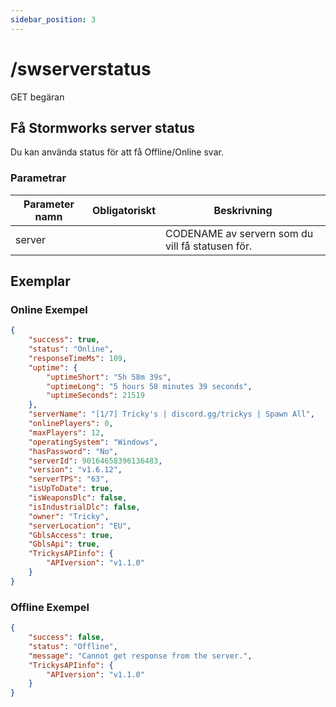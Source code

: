 ```yaml
---
sidebar_position: 3
---
```


# /swserverstatus

<span class="request-bubble request-get">GET begäran</span>


## Få Stormworks server status

Du kan använda <span class="code-text">status</span> för att få <span class="code-text">Offline</span>/<span class="code-text">Online</span>  svar.

### Parametrar

| Parameter namn |       Obligatoriskt       | Beskrivning                                      |
| -------------- |:-------------------------:| ------------------------------------------------ |
| server         | <i class="fas fa-fw fa-check-circle text-success"></i> | CODENAME av servern som du vill få statusen för. |

## Exemplar

### Online Exempel

```json
{
    "success": true,
    "status": "Online",
    "responseTimeMs": 109,
    "uptime": {
        "uptimeShort": "5h 58m 39s",
        "uptimeLong": "5 hours 58 minutes 39 seconds",
        "uptimeSeconds": 21519
    },
    "serverName": "[1/7] Tricky's | discord.gg/trickys | Spawn All",
    "onlinePlayers": 0,
    "maxPlayers": 12,
    "operatingSystem": "Windows",
    "hasPassword": "No",
    "serverId": 90164658396136483,
    "version": "v1.6.12",
    "serverTPS": "63",
    "isUpToDate": true,
    "isWeaponsDlc": false,
    "isIndustrialDlc": false,
    "owner": "Tricky",
    "serverLocation": "EU",
    "GblsAccess": true,
    "GblsApi": true,
    "TrickysAPIinfo": {
        "APIversion": "v1.1.0"
    }
}
```

### Offline Exempel

```json
{
    "success": false,
    "status": "Offline",
    "message": "Cannot get response from the server.",
    "TrickysAPIinfo": {
        "APIversion": "v1.1.0"
    }
}
```